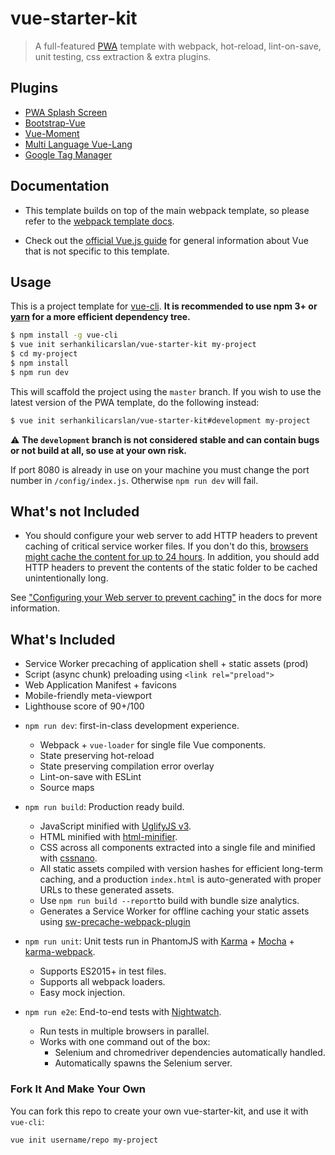 # vue-starter-kit

> A full-featured [PWA](https://developers.google.com/web/progressive-web-apps/) template with webpack, hot-reload, lint-on-save, unit testing, css extraction & extra plugins.

## Plugins

- [PWA Splash Screen](https://developers.google.com/web/updates/2015/10/splashscreen)
- [Bootstrap-Vue](https://bootstrap-vue.js.org/)
- [Vue-Moment](https://github.com/brockpetrie/vue-moment)
- [Multi Language Vue-Lang](https://github.com/kvdmolen/vue-lang)
- [Google Tag Manager](https://github.com/mib200/vue-gtm)


## Documentation

- This template builds on top of the main webpack template, so please refer to the [webpack template docs](http://vuejs-templates.github.io/webpack).

- Check out the [official Vue.js guide](http://vuejs.org/guide/) for general information about Vue that is not specific to this template.

## Usage

This is a project template for [vue-cli](https://github.com/vuejs/vue-cli). **It is recommended to use npm 3+ or [yarn](https://yarnpkg.com) for a more efficient dependency tree.**

```bash
$ npm install -g vue-cli
$ vue init serhankilicarslan/vue-starter-kit my-project
$ cd my-project
$ npm install
$ npm run dev
```

This will scaffold the project using the `master` branch. If you wish to use the latest version of the PWA template, do the following instead:

``` bash
$ vue init serhankilicarslan/vue-starter-kit#development my-project
```

:warning: **The `development` branch is not considered stable and can contain bugs or not build at all, so use at your own risk.**

If port 8080 is already in use on your machine you must change the port number in `/config/index.js`. Otherwise `npm run dev` will fail.

## What's not Included

* You should configure your web server to add HTTP headers to prevent caching of critical service worker files.
If you don't do this, [browsers might cache the content for up to 24 hours](https://stackoverflow.com/questions/38843970/service-worker-javascript-update-frequency-every-24-hours/38854905#38854905).
In addition, you should add HTTP headers to prevent the contents of the static folder to be cached unintentionally long.

See ["Configuring your Web server to prevent caching"](docs/prevent_caching.md) in the docs for more information.

## What's Included

* Service Worker precaching of application shell + static assets (prod)
* Script (async chunk) preloading using `<link rel="preload">`
* Web Application Manifest + favicons
* Mobile-friendly meta-viewport
* Lighthouse score of 90+/100

- `npm run dev`: first-in-class development experience.
  - Webpack + `vue-loader` for single file Vue components.
  - State preserving hot-reload
  - State preserving compilation error overlay
  - Lint-on-save with ESLint
  - Source maps

- `npm run build`: Production ready build.
  - JavaScript minified with [UglifyJS v3](https://github.com/mishoo/UglifyJS2/tree/harmony).
  - HTML minified with [html-minifier](https://github.com/kangax/html-minifier).
  - CSS across all components extracted into a single file and minified with [cssnano](https://github.com/ben-eb/cssnano).
  - All static assets compiled with version hashes for efficient long-term caching, and a production `index.html` is auto-generated with proper URLs to these generated assets.
  - Use `npm run build --report`to build with bundle size analytics.
  - Generates a Service Worker for offline caching your static assets using [sw-precache-webpack-plugin](https://www.npmjs.com/package/sw-precache-webpack-plugin)

- `npm run unit`: Unit tests run in PhantomJS with [Karma](http://karma-runner.github.io/0.13/index.html) + [Mocha](http://mochajs.org/) + [karma-webpack](https://github.com/webpack/karma-webpack).
  - Supports ES2015+ in test files.
  - Supports all webpack loaders.
  - Easy mock injection.

- `npm run e2e`: End-to-end tests with [Nightwatch](http://nightwatchjs.org/).
  - Run tests in multiple browsers in parallel.
  - Works with one command out of the box:
    - Selenium and chromedriver dependencies automatically handled.
    - Automatically spawns the Selenium server.

### Fork It And Make Your Own

You can fork this repo to create your own vue-starter-kit, and use it with `vue-cli`:

```bash
vue init username/repo my-project
```
